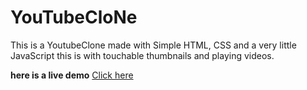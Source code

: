 # YouTubeCloNe
This is a YoutubeClone made with Simple HTML, CSS and a very little JavaScript this is with touchable thumbnails and playing videos.


**here is a live demo**
<a href="https://clone-2c853.web.app/">Click here</a>

